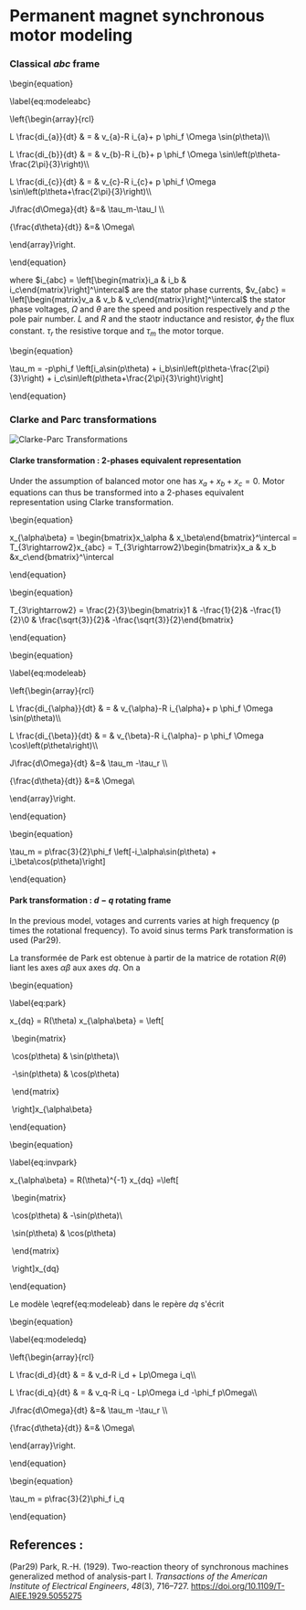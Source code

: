# Permanent magnet synchronous motor modeling

### Classical $abc$ frame

\begin{equation}

\label{eq:modeleabc}

\left\{\begin{array}{rcl}

L \frac{di_{a}}{dt} & = & v_{a}-R i_{a}+ p \phi_f  \Omega \sin(p\theta)\\\\

L \frac{di_{b}}{dt} & = & v_{b}-R i_{b}+ p \phi_f  \Omega \sin\left(p\theta-\frac{2\pi}{3}\right)\\\\

L \frac{di_{c}}{dt} & = & v_{c}-R i_{c}+ p \phi_f  \Omega \sin\left(p\theta+\frac{2\pi}{3}\right)\\\\

J\frac{d\Omega}{dt} &=& \tau_m-\tau_l \\\\

{\frac{d\theta}{dt}} &=& \Omega\\

\end{array}\right.

\end{equation}

where  $i_{abc} = \left[\begin{matrix}i_a & i_b & i_c\end{matrix}\right]^\intercal$ are the stator phase currents, $v_{abc} = \left[\begin{matrix}v_a & v_b & v_c\end{matrix}\right]^\intercal$ the stator phase voltages, $\Omega$ and $\theta$ are the speed and position respectively and $p$ the pole pair number. $L$ and $R$ and the staotr inductance and resistor, $\phi_f$ the flux constant. $\tau_r$ the resistive torque and $\tau_m$ the motor torque.

\begin{equation}

\tau_m = -p\phi_f  \left[i_a\sin(p\theta) + i_b\sin\left(p\theta-\frac{2\pi}{3}\right) + i_c\sin\left(p\theta+\frac{2\pi}{3}\right)\right]

\end{equation}

### Clarke and Parc transformations

![Clarke-Parc Transformations](/home/rdelpoux/Documents/Travail/Recherche/Moteurs/NotePMSM/VersionHTML/img/animatedTransfo.gif)





####  Clarke transformation : 2-phases equivalent representation

Under the assumption of balanced motor one has  $x_a+x_b+x_c = 0$. Motor equations can thus be transformed into a 2-phases equivalent representation using Clarke transformation. 

\begin{equation}

x_{\alpha\beta} = \begin{bmatrix}x_\alpha & x_\beta\end{bmatrix}^\intercal = T_{3\rightarrow2}x_{abc} = T_{3\rightarrow2}\begin{bmatrix}x_a & x_b &x_c\end{bmatrix}^\intercal

\end{equation}

\begin{equation}

T_{3\rightarrow2} = \frac{2}{3}\begin{bmatrix}1 & -\frac{1}{2}& -\frac{1}{2}\\0 & \frac{\sqrt{3}}{2}& -\frac{\sqrt{3}}{2}\end{bmatrix}

\end{equation}

\begin{equation}

\label{eq:modeleab}

\left\{\begin{array}{rcl}

L \frac{di_{\alpha}}{dt} & = & v_{\alpha}-R i_{\alpha}+ p \phi_f  \Omega \sin(p\theta)\\\\

L \frac{di_{\beta}}{dt} & = & v_{\beta}-R i_{\alpha}- p \phi_f  \Omega \cos\left(p\theta\right)\\\\

J\frac{d\Omega}{dt} &=& \tau_m -\tau_r \\\\

{\frac{d\theta}{dt}} &=& \Omega\\

\end{array}\right.

\end{equation}

\begin{equation}

\tau_m = p\frac{3}{2}\phi_f  \left[-i_\alpha\sin(p\theta) + i_\beta\cos(p\theta)\right]

\end{equation}

#### Park transformation : $d-q$ rotating frame 

In the previous model, votages and currents varies at high frequency (p times the rotational frequency). To avoid sinus terms Park transformation is used (Par29).

La transformée de Park est obtenue à partir de la matrice de rotation $R(\theta)$ liant les axes $\alpha\beta$ aux axes $dq$. On a

\begin{equation}

\label{eq:park}

x_{dq} = R(\theta) x_{\alpha\beta} = \left[

​		\begin{matrix}

​			\cos(p\theta) & \sin(p\theta)\\

​			-\sin(p\theta) & \cos(p\theta)

​		\end{matrix}

​	\right]x_{\alpha\beta}

\end{equation}

\begin{equation}

\label{eq:invpark}

x_{\alpha\beta} = R(\theta)^{-1} x_{dq} =\left[

​		\begin{matrix}

​			\cos(p\theta) & -\sin(p\theta)\\

​			\sin(p\theta) & \cos(p\theta)

​		\end{matrix}

​	\right]x_{dq}

\end{equation}

Le modèle \eqref{eq:modeleab} dans le repère $dq$ s'écrit

\begin{equation}

\label{eq:modeledq}

\left\{\begin{array}{rcl}

L \frac{di_d}{dt} & = & v_d-R i_d + Lp\Omega i_q\\\\

L \frac{di_q}{dt} & = & v_q-R i_q - Lp\Omega i_d -\phi_f  p\Omega\\\\

J\frac{d\Omega}{dt} &=& \tau_m -\tau_r \\\\

{\frac{d\theta}{dt}} &=& \Omega\\

\end{array}\right.

\end{equation}

\begin{equation}

\tau_m = p\frac{3}{2}\phi_f  i_q

\end{equation}



## References :

(Par29) Park, R.-H. (1929). Two-reaction theory of synchronous machines generalized method of analysis-part I. *Transactions of the American Institute of Electrical Engineers*, *48*(3), 716–727. https://doi.org/10.1109/T-AIEE.1929.5055275